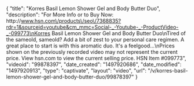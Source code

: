 {
    "title": "Korres Basil Lemon Shower Gel and Body Butter Duo",
    "description": "For More Info or to Buy Now: http:\/\/www.hsn.com\/products\/seo\/7368835?rdr=1&sourceid=youtube&cm_mmc=Social-_-Youtube-_-ProductVideo-_-099773\nKorres Basil Lemon Shower Gel and Body Butter Duo\nTired of the sameold, sameold? Add a bit of zest to your personal care regimen. A great place to start is with this aromatic duo. It's a feelgood...\nPrices shown on the previously recorded video may not represent the current price.  View hsn.com to view the current selling price. HSN Item #099773",
    "videoid": "99878397",
    "date_created": "1497920686",
    "date_modified": "1497920913",
    "type": "captivate",
    "layout": "video",
    "url": "\/v\/korres-basil-lemon-shower-gel-and-body-butter-duo\/99878397"
}